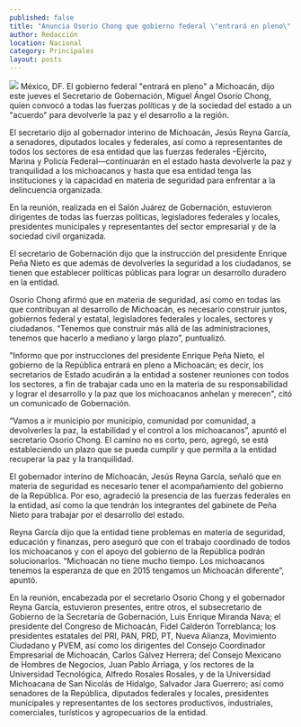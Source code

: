 ```yaml
---
published: false
title: "Anuncia Osorio Chong que gobierno federal \"entrará en pleno\" a Michoacán"
author: Redacción
location: Nacional
category: Principales
layout: posts
---
```


![](http://i.imgur.com/RHHmadDm.jpg)
México, DF. El gobierno federal "entrará en pleno" a Michoacán, dijo este jueves el Secretario de Gobernación, Miguel Ángel Osorio Chong, quien convocó a todas las fuerzas políticas y de la sociedad del estado a un "acuerdo" para devolverle la paz y el desarrollo a la región.

El secretario dijo al gobernador interino de Michoacán, Jesús Reyna García, a senadores, diputados locales y federales, así como a representantes de todos los sectores de esa entidad que las fuerzas federales –Ejército, Marina y Policía Federal—continuarán en el estado hasta devolverle la paz y tranquilidad a los michoacanos y hasta que esa entidad tenga las instituciones y la capacidad en materia de seguridad para enfrentar a la delincuencia organizada.

En la reunión, realizada en el Salón Juárez de Gobernación, estuvieron dirigentes de todas las fuerzas políticas, legisladores federales y locales, presidentes municipales y representantes del sector empresarial y de la sociedad civil organizada.

El secretario de Gobernación dijo que la instrucción del  presidente Enrique Peña Nieto es que además de devolverles la seguridad a los ciudadanos, se tienen que establecer políticas públicas para lograr un desarrollo duradero en la entidad.

Osorio Chong afirmó que en materia de seguridad, así como en todas las que contribuyan al desarrollo de Michoacán, es necesario construir juntos, gobiernos federal y estatal, legisladores federales y locales, sectores y ciudadanos. “Tenemos que construir más allá de las administraciones, tenemos que hacerlo a mediano y largo plazo”, puntualizó.

"Informo que por instrucciones del presidente Enrique Peña Nieto, el gobierno de la República entrará en pleno a Michoacán; es decir, los secretarios de Estado acudirán a la entidad a sostener reuniones con todos los sectores, a fin de trabajar cada uno en la materia de su responsabilidad y lograr el desarrollo y la paz que los michoacanos anhelan y merecen", citó un comunicado de Gobernación.

“Vamos a ir municipio por municipio, comunidad por comunidad, a devolverles la paz, la estabilidad y el control a los michoacanos”, apuntó el secretario Osorio Chong. El camino no es corto, pero, agregó, se está estableciendo un plazo que se pueda cumplir y que permita a la entidad recuperar la paz y la tranquilidad.

El gobernador interino de Michoacán, Jesús Reyna García, señaló que en materia de seguridad es necesario tener el acompañamiento del gobierno de la República. Por eso, agradeció la presencia de las fuerzas federales en la entidad, así como la que tendrán los integrantes del gabinete de Peña Nieto para trabajar por el desarrollo del estado.

Reyna García dijo que la entidad tiene problemas en materia de seguridad, educación y finanzas, pero aseguró que con el trabajo coordinado de todos los michoacanos y con el apoyo del gobierno de la República podrán solucionarlos. “Michoacán no tiene mucho tiempo. Los michoacanos tenemos la esperanza de que en 2015 tengamos un Michoacán diferente”, apuntó.

En la reunión, encabezada por el secretario Osorio Chong y el gobernador Reyna García, estuvieron presentes, entre otros, el subsecretario de Gobierno de la Secretaría de Gobernación, Luis Enrique Miranda Nava; el presidente del Congreso de Michoacán, Fidel Calderón Torreblanca; los presidentes estatales del PRI, PAN, PRD, PT, Nueva Alianza, Movimiento Ciudadano y PVEM, así como los dirigentes del Consejo Coordinador Empresarial de Michoacán, Carlos Gálvez Herrera; del Consejo Mexicano de Hombres de Negocios, Juan Pablo Arriaga, y los rectores de la Universidad Tecnológica, Alfredo Rosales Rosales, y de la Universidad Michoacana de San Nicolás de Hidalgo, Salvador Jara Guerrero; así como senadores de la República, diputados federales y locales, presidentes municipales y representantes de los sectores productivos, industriales, comerciales, turísticos y agropecuarios de la entidad.
